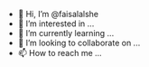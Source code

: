 - 👋 Hi, I’m @faisalalshe
- 👀 I’m interested in ...
- 🌱 I’m currently learning ...
- 💞️ I’m looking to collaborate on ...
- 📫 How to reach me ...

<!---
faisalalshe/faisalalshe is a ✨ special ✨ repository because its `README.md` (this file) appears on your GitHub profile.
You can click the Preview link to take a look at your changes.
--->
